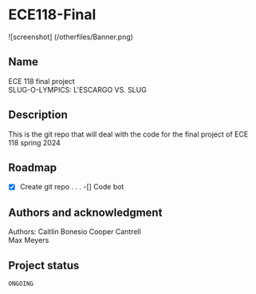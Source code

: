 # ECE118-Final
![screenshot] (/otherfiles/Banner.png)
## Name
ECE 118 final project  
SLUG-O-LYMPICS: L'ESCARGO VS. SLUG
## Description
This is the git repo that will deal with the code for the final project of ECE 118 spring 2024 
## Roadmap
-[x] Create git repo
    .
    .
    .
-[] Code bot

## Authors and acknowledgment
Authors: 
Caitlin Bonesio
Cooper Cantrell   
Max Meyers

## Project status
    ONGOING

